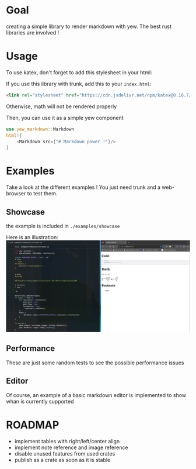 # Goal
creating a simple library to render markdown with yew.
The best rust libraries are involved !

# Usage
To use katex, don't forget to add this stylesheet in your html:

If you use this library with trunk, add this to your `index.html`:

```html
<link rel="stylesheet" href="https://cdn.jsdelivr.net/npm/katex@0.16.7/dist/katex.min.css" integrity="sha384-3UiQGuEI4TTMaFmGIZumfRPtfKQ3trwQE2JgosJxCnGmQpL/lJdjpcHkaaFwHlcI" crossorigin="anonymous">
```
Otherwise, math will not be rendered properly

Then, you can use it as a simple yew component

```rust
use yew_markdown::Markdown
html!{
    <Markdown src={"# Markdown power !"}/>
}
```

# Examples
Take a look at the different examples !
You just need trunk and a web-browser to test them.

## Showcase
the example is included in `./examples/showcase`

Here is an illustration:
![](./img/showcase.jpg)

## Performance
These are just some random tests to see the possible performance issues

## Editor
Of course, an example of a basic markdown editor is implemented to show whan is currently supported


# ROADMAP
- implement tables with right/left/center align
- implement note reference and image reference
- disable unused features from used crates
- publish as a crate as soon as it is stable
